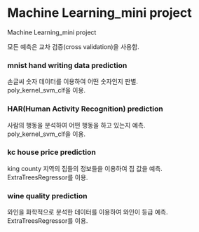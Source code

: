 # Machine Learning_mini project
Machine Learning_mini project 

모든 예측은 교차 검증(cross validation)을 사용함.

### mnist hand writing data prediction
손글씨 숫자 데이터를 이용하여 어떤 숫자인지 판별.  
poly_kernel_svm_clf을 이용.

### HAR(Human Activity Recognition) prediction
사람의 행동을 분석하여 어떤 행동을 하고 있는지 예측.  
poly_kernel_svm_clf을 이용.

### kc house price prediction
king county 지역의 집들의 정보들을 이용하여 집 값을 예측.  
ExtraTreesRegressor를 이용.

### wine quality prediction
와인을 화학적으로 분석한 데이터를 이용하여 와인이 등급 예측.  
ExtraTreesRegressor를 이용.
